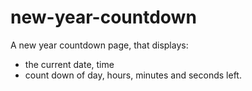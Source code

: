 # new-year-countdown
A new year countdown page, that displays:
- the current date, time
- count down of day, hours, minutes and seconds left.
